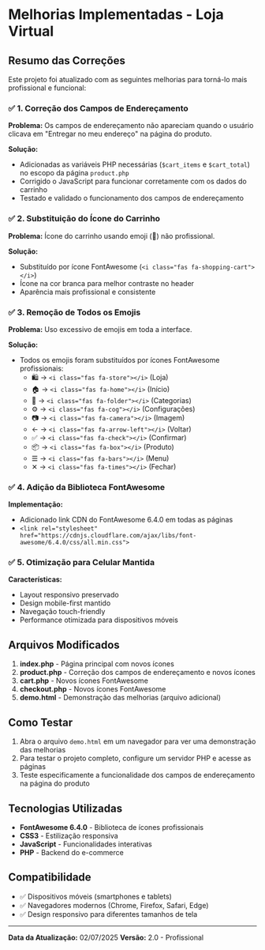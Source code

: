 # Melhorias Implementadas - Loja Virtual

## Resumo das Correções

Este projeto foi atualizado com as seguintes melhorias para torná-lo mais profissional e funcional:

### ✅ 1. Correção dos Campos de Endereçamento

**Problema:** Os campos de endereçamento não apareciam quando o usuário clicava em "Entregar no meu endereço" na página do produto.

**Solução:** 
- Adicionadas as variáveis PHP necessárias (`$cart_items` e `$cart_total`) no escopo da página `product.php`
- Corrigido o JavaScript para funcionar corretamente com os dados do carrinho
- Testado e validado o funcionamento dos campos de endereçamento

### ✅ 2. Substituição do Ícone do Carrinho

**Problema:** Ícone do carrinho usando emoji (🛒) não profissional.

**Solução:**
- Substituído por ícone FontAwesome (`<i class="fas fa-shopping-cart"></i>`)
- Ícone na cor branca para melhor contraste no header
- Aparência mais profissional e consistente

### ✅ 3. Remoção de Todos os Emojis

**Problema:** Uso excessivo de emojis em toda a interface.

**Solução:**
- Todos os emojis foram substituídos por ícones FontAwesome profissionais:
  - 🛍️ → `<i class="fas fa-store"></i>` (Loja)
  - 🏠 → `<i class="fas fa-home"></i>` (Início)
  - 📂 → `<i class="fas fa-folder"></i>` (Categorias)
  - ⚙️ → `<i class="fas fa-cog"></i>` (Configurações)
  - 📷 → `<i class="fas fa-camera"></i>` (Imagem)
  - ← → `<i class="fas fa-arrow-left"></i>` (Voltar)
  - ✅ → `<i class="fas fa-check"></i>` (Confirmar)
  - 📦 → `<i class="fas fa-box"></i>` (Produto)
  - ☰ → `<i class="fas fa-bars"></i>` (Menu)
  - ✕ → `<i class="fas fa-times"></i>` (Fechar)

### ✅ 4. Adição da Biblioteca FontAwesome

**Implementação:**
- Adicionado link CDN do FontAwesome 6.4.0 em todas as páginas
- `<link rel="stylesheet" href="https://cdnjs.cloudflare.com/ajax/libs/font-awesome/6.4.0/css/all.min.css">`

### ✅ 5. Otimização para Celular Mantida

**Características:**
- Layout responsivo preservado
- Design mobile-first mantido
- Navegação touch-friendly
- Performance otimizada para dispositivos móveis

## Arquivos Modificados

1. **index.php** - Página principal com novos ícones
2. **product.php** - Correção dos campos de endereçamento e novos ícones
3. **cart.php** - Novos ícones FontAwesome
4. **checkout.php** - Novos ícones FontAwesome
5. **demo.html** - Demonstração das melhorias (arquivo adicional)

## Como Testar

1. Abra o arquivo `demo.html` em um navegador para ver uma demonstração das melhorias
2. Para testar o projeto completo, configure um servidor PHP e acesse as páginas
3. Teste especificamente a funcionalidade dos campos de endereçamento na página do produto

## Tecnologias Utilizadas

- **FontAwesome 6.4.0** - Biblioteca de ícones profissionais
- **CSS3** - Estilização responsiva
- **JavaScript** - Funcionalidades interativas
- **PHP** - Backend do e-commerce

## Compatibilidade

- ✅ Dispositivos móveis (smartphones e tablets)
- ✅ Navegadores modernos (Chrome, Firefox, Safari, Edge)
- ✅ Design responsivo para diferentes tamanhos de tela

---

**Data da Atualização:** 02/07/2025
**Versão:** 2.0 - Profissional

